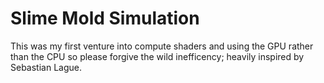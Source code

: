 # Slime Mold Simulation

This was my first venture into compute shaders and using the GPU rather than the CPU so please forgive the wild inefficency;
heavily inspired by Sebastian Lague.

